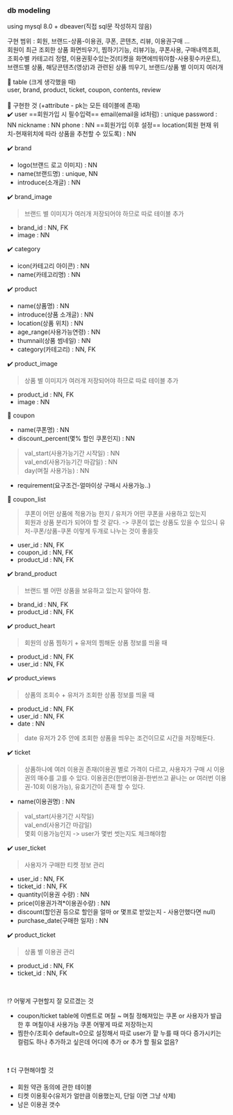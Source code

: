 ### db modeling
using mysql 8.0 + dbeaver(직접 sql문 작성하지 않음) <br>

구현 범위 : 회원, 브랜드-상품-이용권, 쿠폰, 콘텐츠, 리뷰, 이용권구매 ... <br>
회원이 최근 조회한 상품 화면띄우기, 찜하기기능, 리뷰기능, 쿠폰사용, 구매내역조회, 조회수별 카테고리 정렬, 이용권횟수있는것(티켓을 화면에띄워야함-사용횟수카운트), 브랜드별 상품, 해당콘텐츠(영상)과 관련된 상품 띄우기, 브랜드/상품 별 이미지 여러개<br>

:page_facing_up: table (크게 생각했을 때) <br>
user, brand, product, ticket, coupon, contents, review <br>
<br>
:page_facing_up: 구현한 것 (+attribute - pk는 모든 테이블에 존재) <br>
:heavy_check_mark: user 
==회원가입 시 필수입력== 
email(email을 id처럼) : unique
password : NN
nickname : NN
phone : NN 
==회원가입 이후 설정==
location(회원 현재 위치-현재위치에 따라 상품을 추천할 수 있도록) : NN

:heavy_check_mark: brand
* logo(브랜드 로고 이미지) : NN
* name(브랜드명) : unique, NN
* introduce(소개글) : NN

:heavy_check_mark: brand_image
> 브랜드 별 이미지가 여러개 저장되어야 하므로 따로 테이블 추가
* brand_id : NN, FK
* image : NN

:heavy_check_mark: category
* icon(카테고리 아이콘) : NN
* name(카테고리명) : NN

:heavy_check_mark: product
* name(상품명) : NN
* introduce(상품 소개글) : NN
* location(상품 위치) : NN
* age_range(사용가능연령) : NN
* thumnail(상품 썸네일) : NN
* category(카테고리) : NN, FK

:heavy_check_mark: product_image
> 상품 별 이미지가 여러개 저장되어야 하므로 따로 테이블 추가
* product_id : NN, FK
* image : NN

:small_red_triangle: coupon
* name(쿠폰명) : NN
* discount_percent(몇% 할인 쿠폰인지) : NN
> val_start(사용가능기간 시작일) : NN <br>
> val_end(사용가능기간 마감일) : NN <br>
> day(며칠 사용가능) : NN
* requirement(요구조건-얼마이상 구매시 사용가능..)

:small_red_triangle: coupon_list
> 쿠폰이 어떤 상품에 적용가능 한지 / 유저가 어떤 쿠폰을 사용하고 있는지 <br>
> 회원과 상품 분리가 되어야 할 것 같다. -> 쿠폰이 없는 상품도 있을 수 있으니 유저-쿠폰/상품-쿠폰 이렇게 두개로 나누는 것이 좋을듯
* user_id : NN, FK
* coupon_id : NN, FK
* product_id : NN, FK

:heavy_check_mark: brand_product
> 브랜드 별 어떤 상품을 보유하고 있는지 알아야 함.
* brand_id : NN, FK
* product_id : NN, FK

:heavy_check_mark: product_heart
> 회원의 상품 찜하기 + 유저의 찜해둔 상품 정보를 띄울 때
* product_id : NN, FK
* user_id : NN, FK

:heavy_check_mark: product_views
> 상품의 조회수 + 유저가 조회한 상품 정보를 띄울 때
* product_id : NN, FK
* user_id : NN, FK
* date : NN
> date 유저가 2주 안에 조회한 상품을 띄우는 조건이므로 시간을 저장해둔다.

:heavy_check_mark: ticket
> 상품하나에 여러 이용권 존재(이용권 별로 가격이 다르고, 사용자가 구매 시 이용권의 매수를 고를 수 있다.
> 이용권은(한번이용권-한번쓰고 끝나는 or 여러번 이용권-10회 이용가능), 유효기간이 존재 할 수 있다.
* name(이용권명) : NN
> val_start(사용기간 시작일) <br>
> val_end(사용기간 마감일) <br>
> 몇회 이용가능인지 -> user가 몇번 썻는지도 체크해야함 <br>

:heavy_check_mark: user_ticket
> 사용자가 구매한 티켓 정보 관리
* user_id : NN, FK
* ticket_id : NN, FK
* quantity(이용권 수량) : NN
* price(이용권가격*이용권수량) : NN
* discount(할인권 등으로 할인을 얼마 or 몇프로 받았는지 - 사용안했다면 null)
* purchase_date(구매한 일자) : NN

:heavy_check_mark: product_ticket
> 상품 별 이용권 관리
* product_id : NN, FK
* ticket_id : NN, FK

<br>

:interrobang: 어떻게 구현할지 잘 모르겠는 것
* coupon/ticket table에 이벤트로 며칠 ~ 며칠 정해져있는 쿠폰 or 사용자가 발급한 후 며칠이내 사용가능 쿠폰 어떻게 따로 저장하는지
* 찜한수/조회수 default=0으로 설정해서 따로 user가 핱 누를 때 마다 증가시키는 컬럼도 하나 추가하고 싶은데 어디에 추가 or 추가 할 필요 없음?

<br>

:heavy_exclamation_mark: 더 구현해야할 것
* 회원 약관 동의에 관한 테이블
* 티켓 이용횟수(유저가 얼만큼 이용했는지, 단일 이면 그냥 삭제)
* 남은 이용권 갯수
